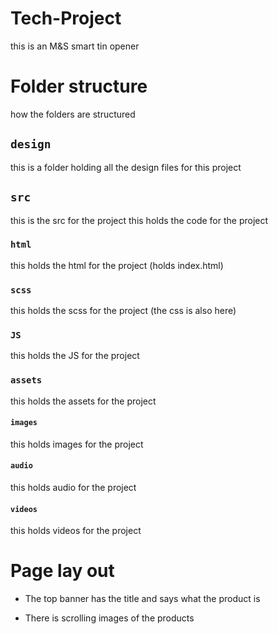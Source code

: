 # Tech-Project
this is an M&S smart tin opener

# Folder structure
how the folders are structured

## `design`
this is a folder holding all the design files for this project

## `src`
this is the src for the project
this holds the code for the project

### `html`
this holds the html for the project (holds index.html)

### `scss`
this holds the scss for the project (the css is also here)

### `JS`
this holds the JS for the project

### `assets`
this holds the assets for the project

#### `images`
this holds images for the project

#### `audio` 
this holds audio for the project

#### `videos`
this holds videos for the project

# Page lay out

* The top banner has the title and says what the product is

* There is scrolling images of the products

